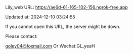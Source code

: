 Lily_web URL: https://ae6d-61-165-102-156.ngrok-free.app

Updated at: 2024-12-10 03:24:55

If you cannot open this URL, the server might be down.

Please contact: 

goley04@foxmail.com Or Wechat:GL_yeaH